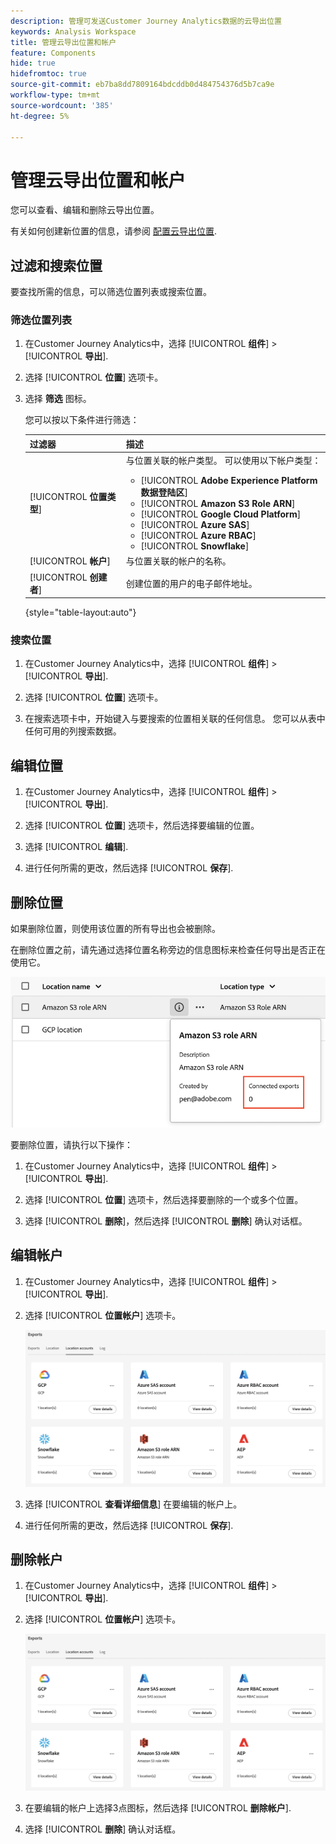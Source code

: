 ```yaml
---
description: 管理可发送Customer Journey Analytics数据的云导出位置
keywords: Analysis Workspace
title: 管理云导出位置和帐户
feature: Components
hide: true
hidefromtoc: true
source-git-commit: eb7ba8dd7809164bdcddb0d484754376d5b7ca9e
workflow-type: tm+mt
source-wordcount: '385'
ht-degree: 5%

---
```


# 管理云导出位置和帐户

您可以查看、编辑和删除云导出位置。

有关如何创建新位置的信息，请参阅 [配置云导出位置](/help/components/exports/cloud-export-locations.md).

## 过滤和搜索位置

要查找所需的信息，可以筛选位置列表或搜索位置。

### 筛选位置列表

1. 在Customer Journey Analytics中，选择 [!UICONTROL **组件**] > [!UICONTROL **导出**].

1. 选择 [!UICONTROL **位置**] 选项卡。

1. 选择 **筛选** 图标。

   <!-- add screenshot -->

   您可以按以下条件进行筛选：

   | 过滤器 | 描述 |
   |---------|----------|
   | [!UICONTROL **位置类型**]<!--should this be changed to Account type?--> | 与位置关联的帐户类型。 可以使用以下帐户类型： <ul><li>[!UICONTROL **Adobe Experience Platform数据登陆区**]</li><li>[!UICONTROL **Amazon S3 Role ARN**]</li><li>[!UICONTROL **Google Cloud Platform**]</li><li>[!UICONTROL **Azure SAS**]</li><li>[!UICONTROL **Azure RBAC**]</li><li>[!UICONTROL **Snowflake**]</li></ul> |
   | [!UICONTROL **帐户**] | 与位置关联的帐户的名称。 |
   | [!UICONTROL **创建者**] | 创建位置的用户的电子邮件地址。 |

   {style="table-layout:auto"}

### 搜索位置

1. 在Customer Journey Analytics中，选择 [!UICONTROL **组件**] > [!UICONTROL **导出**].

1. 选择 [!UICONTROL **位置**] 选项卡。

1. 在搜索选项卡中，开始键入与要搜索的位置相关联的任何信息。 您可以从表中任何可用的列搜索数据。

## 编辑位置

1. 在Customer Journey Analytics中，选择 [!UICONTROL **组件**] > [!UICONTROL **导出**].

1. 选择 [!UICONTROL **位置**] 选项卡，然后选择要编辑的位置。

   <!-- add screenshot? -->

1. 选择 [!UICONTROL **编辑**].

1. 进行任何所需的更改，然后选择 [!UICONTROL **保存**].

## 删除位置

如果删除位置，则使用该位置的所有导出也会被删除。

在删除位置之前，请先通过选择位置名称旁边的信息图标来检查任何导出是否正在使用它。

![连接的导出](assets/location-connected-exports.png)

要删除位置，请执行以下操作：

1. 在Customer Journey Analytics中，选择 [!UICONTROL **组件**] > [!UICONTROL **导出**].

1. 选择 [!UICONTROL **位置**] 选项卡，然后选择要删除的一个或多个位置。

   <!-- add screenshot? -->

1. 选择 [!UICONTROL **删除**]，然后选择 [!UICONTROL **删除**] 确认对话框。

## 编辑帐户

1. 在Customer Journey Analytics中，选择 [!UICONTROL **组件**] > [!UICONTROL **导出**].

1. 选择 [!UICONTROL **位置帐户**] 选项卡。

   ![帐户页面](assets/account-page.png)

1. 选择 [!UICONTROL **查看详细信息**] 在要编辑的帐户上。

1. 进行任何所需的更改，然后选择 [!UICONTROL **保存**].

## 删除帐户

1. 在Customer Journey Analytics中，选择 [!UICONTROL **组件**] > [!UICONTROL **导出**].

1. 选择 [!UICONTROL **位置帐户**] 选项卡。

   ![帐户页面](assets/account-page.png)

1. 在要编辑的帐户上选择3点图标，然后选择 [!UICONTROL **删除帐户**].

1. 选择 [!UICONTROL **删除**] 确认对话框。
